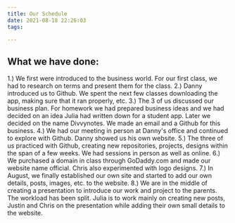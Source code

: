 ```yaml
---
title: Our Schedule
date: 2021-08-18 22:26:03
tags: 

---
```


## What we have done:

1.) We first were introduced to the business world. For our first class, we had to research on terms and present them for the class.
2.) Danny introduced us to Github. We spent the next few classes downloading the app, making sure that it ran properly, etc.
3.) The 3 of us discussed our business plan. For homework we had prepared business ideas and we had decided on an idea Julia had written down for a student app. Later we decided on the name Divvynotes. We made an email and a Github for this business.
4.) We had our meeting in person at Danny's office and continued to explore with Github. Danny showed us his own website.
5.) The three of us practiced with Github, creating new repositories, projects, designs within the span of a few weeks. We had sessions in person as well as online. 
6.) We purchased a domain in class through GoDaddy.com and made our website name official. Chris also experimented with logo designs.
7.) In August, we finally established our own site and started to add our own details, posts, images, etc. to the website.
8.) We are in the middle of creating a presentation to introduce our work and project to the parents. The workload has been split. Julia is to work mainly on creating new posts, Justin and Chris on the presentation while adding their own small details to the website.
